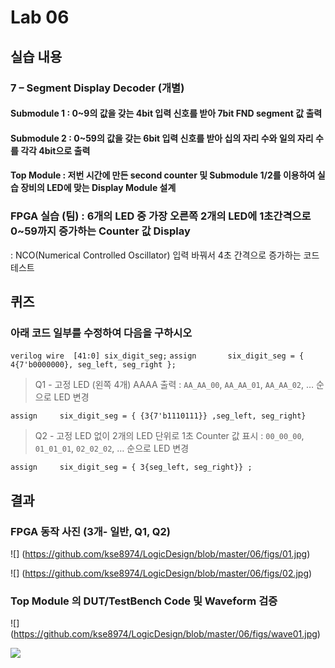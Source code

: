 # Lab 06

## 실습 내용

### **7 – Segment Display Decoder (개별)**

#### **Submodule 1** : 0~9의 값을 갖는 4bit 입력 신호를 받아 7bit FND  segment  값 출력

#### **Submodule 2** : 0~59의 값을 갖는 6bit 입력 신호를 받아 십의 자리 수와 일의 자리 수를 각각 4bit으로 출력

#### **Top Module** : 저번 시간에 만든 second counter  및 Submodule 1/2를 이용하여 실습 장비의 LED에 맞는 Display Module 설계

### FPGA 실습 (팀) : 6개의 LED 중 가장 오른쪽 2개의 LED에 1초간격으로 0~59까지 증가하는 Counter 값 Display
: NCO(Numerical Controlled Oscillator) 입력 바꿔서 4초 간격으로 증가하는 코드 테스트

## 퀴즈 
### 아래 코드 일부를 수정하여 다음을 구하시오 

```verilog wire  [41:0] six_digit_seg;``` ``` assign       six_digit_seg = { 4{7'b0000000}, seg_left, seg_right }; ``` 

> Q1 - 고정 LED (왼쪽 4개) AAAA 출력 : `AA_AA_00`, `AA_AA_01`, `AA_AA_02`, … 순으로 LED 변경

`assign		six_digit_seg = { {3{7'b1110111}} ,seg_left, seg_right}`

> Q2 - 고정 LED 없이 2개의 LED 단위로 1초 Counter 값 표시 : `00_00_00`, `01_01_01`, `02_02_02`, … 순으로 LED 변경

`assign		six_digit_seg = { 3{seg_left, seg_right}} ;`


## 결과

### **FPGA 동작 사진 (3개- 일반, Q1, Q2)**

![] (https://github.com/kse8974/LogicDesign/blob/master/06/figs/01.jpg)

![] (https://github.com/kse8974/LogicDesign/blob/master/06/figs/02.jpg)


### **Top Module 의 DUT/TestBench Code 및 Waveform 검증**

![] (https://github.com/kse8974/LogicDesign/blob/master/06/figs/wave01.jpg)
<!--stackedit_data:
eyJoaXN0b3J5IjpbMTk1MTk0MTcyNywtNjQ0MDY0MjM5XX0=
-->
![](https://github.com/kse8974/LogicDesign/blob/master/06/figs/wave02.jpg)
<!--stackedit_data:
eyJoaXN0b3J5IjpbMjA1OTM4OTUwMF19
-->
